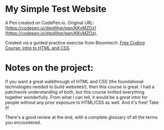 # My Simple Test Website

A Pen created on CodePen.io. Original URL: [https://codepen.io/dgolliher/pen/KKyMZOz](https://codepen.io/dgolliher/pen/KKyMZOz).

Created via a guided practice exercise from Bloomtech: [Free Coding Course: Intro to HTML and CSS](https://learnworlds.bloomtech.com/course/beginning-your-coding-journey-html).

# Notes on the project:

If you want a great walkthrough of HTML and CSS (the foundational technologies needed to build websites!), then this course is great. I had a patchwork understanding of both, but this course knitted everything together wonderfully. From what I can tell, it would be a great intro for people without any prior exposure to HTML/CSS as well. And it's free! Take it!

There's a good review at the end, with a complete glossary of all the terms you encountered. 
